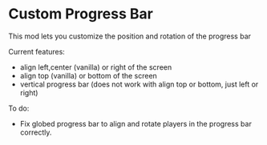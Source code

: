 # Custom Progress Bar

This mod lets you customize the position and rotation of the progress bar

Current features:
- align left,center (vanilla) or right of the screen
- align top (vanilla) or bottom of the screen
- vertical progress bar (does not work with align top or bottom, just left or right)

To do:

- Fix globed progress bar to align and rotate players in the progress bar correctly.
